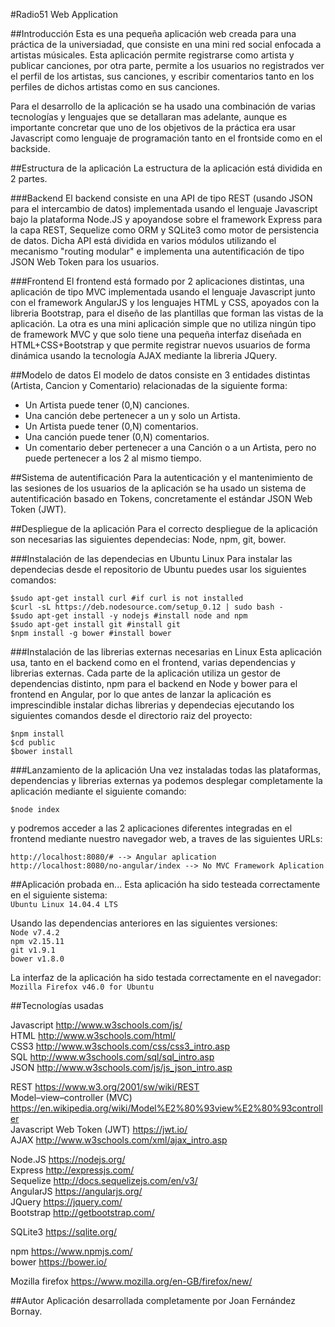 #Radio51 Web Application

##Introducción
Esta es una pequeña aplicación web creada para una práctica de la universiadad, que consiste en una mini red social enfocada a artistas músicales. Esta aplicación permite registrarse como artista y publicar canciones, por otra parte, permite a los usuarios no registrados ver el perfil de los artistas, sus canciones, y escribir comentarios tanto en los perfiles de dichos artistas como en sus canciones.

Para el desarrollo de la aplicación se ha usado una combinación de varias tecnologías y lenguajes que se detallaran mas adelante, aunque es importante concretar que uno de los objetivos de la práctica era usar Javascript como lenguaje de programación tanto en el frontside como en el backside.

##Estructura de la aplicación
La estructura de la aplicación está dividida en 2 partes.

###Backend
El backend consiste en una API de tipo REST (usando JSON para el intercambio de datos) implementada usando el lenguaje Javascript bajo la plataforma Node.JS y apoyandose sobre el framework Express para la capa REST, Sequelize como ORM y SQLite3 como motor de persistencia de datos. Dicha API está dividida en varios módulos utilizando el mecanismo "routing modular" e implementa una autentificación de tipo JSON Web Token para los usuarios. 

###Frontend
El frontend está formado por 2 aplicaciones distintas, una aplicación de tipo MVC implementada usando el lenguaje Javascript junto con el framework AngularJS y los lenguajes HTML y CSS, apoyados con la libreria Bootstrap, para el diseño de las plantillas que forman las vistas de la aplicación. La otra es una mini aplicación simple que no utiliza ningún tipo de framework MVC y que solo tiene una pequeña interfaz diseñada en HTML+CSS+Bootstrap y que permite registrar nuevos usuarios de forma dinámica usando la tecnología AJAX mediante la libreria JQuery.

##Modelo de datos
El modelo de datos consiste en 3 entidades distintas (Artista, Cancion y Comentario) relacionadas de la siguiente forma:  
 * Un Artista puede tener (0,N) canciones.  
 * Una canción debe pertenecer a un y solo un Artista.  
 * Un Artista puede tener (0,N) comentarios.  
 * Una canción puede tener (0,N) comentarios.  
 * Un comentario deber pertenecer a una Canción o a un Artista, pero no puede pertenecer a los 2 al mismo tiempo.  

##Sistema de autentificación
Para la autenticación y el mantenimiento de las sesiones de los usuarios de la aplicación se ha usado un sistema de autentificación basado en Tokens, concretamente el estándar JSON Web Token (JWT).

##Despliegue de la aplicación
Para el correcto despliegue de la aplicación son necesarias las siguientes dependecias: Node, npm, git, bower.

###Instalación de las dependecias en Ubuntu Linux
Para instalar las dependecias desde el repositorio de Ubuntu puedes usar los siguientes comandos:  

 `$sudo apt-get install curl #if curl is not installed`  
 `$curl -sL https://deb.nodesource.com/setup_0.12 | sudo bash -`  
 `$sudo apt-get install -y nodejs #install node and npm`  
 `$sudo apt-get install git #install git`  
 `$npm install -g bower #install bower`  

###Instalación de las librerias externas necesarias en Linux
Esta aplicación usa, tanto en el backend como en el frontend, varias dependencias y librerias externas. Cada parte de la aplicación utiliza un gestor de dependencias distinto, npm para el backend en Node y bower para el frontend en Angular, por lo que antes de lanzar la aplicación es imprescindible instalar dichas librerias y dependecias ejecutando los siguientes comandos desde el directorio raiz del proyecto:

 `$npm install`  
 `$cd public`  
 `$bower install`  

###Lanzamiento de la aplicación
Una vez instaladas todas las plataformas, dependencias y librerias externas ya podemos desplegar completamente la aplicación mediante el siguiente comando:

 `$node index`  

y podremos acceder a las 2 aplicaciones diferentes integradas en el frontend mediante nuestro navegador web, a traves de las siguientes URLs:

 `http://localhost:8080/# --> Angular aplication`  
 `http://localhost:8080/no-angular/index --> No MVC Framework Aplication`  

##Aplicación probada en...
Esta aplicación ha sido testeada correctamente en el siguiente sistema:  
 `Ubuntu Linux 14.04.4 LTS`  
 
Usando las dependencias anteriores en las siguientes versiones:  
 `Node v7.4.2`  
 `npm v2.15.11`  
 `git v1.9.1`  
 `bower v1.8.0`  
 
 La interfaz de la aplicación ha sido testada correctamente en el navegador:  
  `Mozilla Firefox v46.0 for Ubuntu`  
  
##Tecnologías usadas

Javascript http://www.w3schools.com/js/  
HTML http://www.w3schools.com/html/  
CSS3 http://www.w3schools.com/css/css3_intro.asp  
SQL http://www.w3schools.com/sql/sql_intro.asp  
JSON http://www.w3schools.com/js/js_json_intro.asp  
  
REST https://www.w3.org/2001/sw/wiki/REST  
Model–view–controller (MVC) https://en.wikipedia.org/wiki/Model%E2%80%93view%E2%80%93controller  
Javascript Web Token (JWT) https://jwt.io/  
AJAX http://www.w3schools.com/xml/ajax_intro.asp  
  
Node.JS https://nodejs.org/  
Express http://expressjs.com/  
Sequelize http://docs.sequelizejs.com/en/v3/  
AngularJS https://angularjs.org/  
JQuery https://jquery.com/  
Bootstrap http://getbootstrap.com/  
  
SQLite3 https://sqlite.org/  
  
npm https://www.npmjs.com/  
bower https://bower.io/  
  
Mozilla firefox https://www.mozilla.org/en-GB/firefox/new/  
  
##Autor
Aplicación desarrollada completamente por Joan Fernández Bornay.
